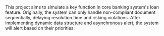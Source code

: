 This project aims to simulate a key function in core banking system's loan feature. Originally, the system can only handle non-compliant document sequentially, delaying resolution time and risking violations.
After implementing dynamic data structure and asynchronous alert, the system will alert based on their priorities.
